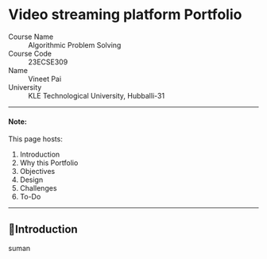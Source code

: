 # Video streaming platform Portfolio

<dl>
<dt>Course Name</dt>
<dd>Algorithmic Problem Solving</dd>
<dt>Course Code</dt>
<dd>23ECSE309</dd>
<dt>Name</dt>
<dd>Vineet Pai</dd>
<dt>University</dt>
<dd>KLE Technological University, Hubballi-31</dd>
</dl>

---

#### Note:

This page hosts:

1. Introduction
2. Why this Portfolio
3. Objectives
4. Design
5. Challenges
6. To-Do

---

## 🚀Introduction

suman
